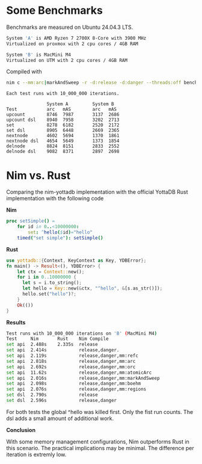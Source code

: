 # Some Benchmarks

Benchmarks are measured on Ubuntu 24.04.3 LTS.
```bash
System 'A' is AMD Ryzen 7 2700X 8-Core with 3900 MHz
Virtualized on proxmox with 2 cpu cores / 4GB RAM

System 'B' is MacMini M4
Virtualized on UTM with 2 cpu cores / 4GB RAM
```
Compiled with
```bash
nim c --mm:arc|markAndSweep -r -d:release -d:danger --threads:off benchmark
````

```
Each test runs with 10_000_000 iterations.

               System A         System B
Test           arc   mAS        arc   mAS
upcount        8746  7987       3137  2686 
upcount dsl    8940  7958       3202  2713
set            8278  6182       2520  2172
set dsl        8905  6448       2669  2365
nextnode       4602  5694       1370  1861
nextnode dsl   4654  5649       1373  1854
delnode        8824  8151       2833  2552
delnode dsl    9082  8371       2897  2698
````

# Nim vs. Rust
Comparing the nim-yottadb implementation with the official YottaDB Rust implementation with the following code

**Nim**
```nim
proc setSimple() =
    for id in 0..<10000000:
        set: ^hello($id)="hello"
    timed("set simple"): setSimple()
```
**Rust**
```rust
use yottadb::{Context, KeyContext as Key, YDBError};
fn main() -> Result<(), YDBError> {
    let ctx = Context::new();
    for i in 0..10000000 {
      let s = i.to_string();
      let hello = Key::new(&ctx, "^hello", &[s.as_str()]);
      hello.set("hello")?;
    }
    Ok(())
}
```
**Results**
```bash
Test runs with 10_000_000 iterations on 'B' (MacMini M4)
Test     Nim       Rust    Nim Compile              
set api  2.488s    2.335s  release                  
set api  2.414s            release,danger.          
set api  2.119s            release,danger,mm:refc
set api  2.818s            release,danger,mm:arc
set api  2.692s            release,danger,mm:orc
set api  11.62s            release,danger,mm:atomicArc
set api  2.016s            release,danger,mm:markAndSweep
set api  2.098s            release,danger,mm:boehm
set api  2.076s            release,danger,mm:regions
set dsl  2.790s            release                  
set dsl  2.596s            release,danger           
```
For both tests the global ^hello was killed first. Only the fist run counts.
The dsl adds a small amount of additional work.

**Conclusion**

With some memory management configurations, Nim outperforms Rust in this scenario. The practical implications may be minimal. The difference per iteration is extremly low.

